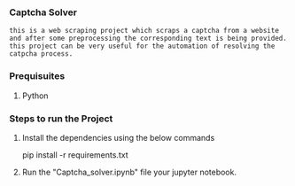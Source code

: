 ### Captcha Solver
    this is a web scraping project which scraps a captcha from a website and after some preprocessing the corresponding text is being provided. this project can be very useful for the automation of resolving the catpcha process.

### Prequisuites

1. Python


### Steps to run the Project

1.  Install the dependencies using the below commands

    pip install -r requirements.txt



2.  Run the "Captcha_solver.ipynb" file your jupyter notebook.




